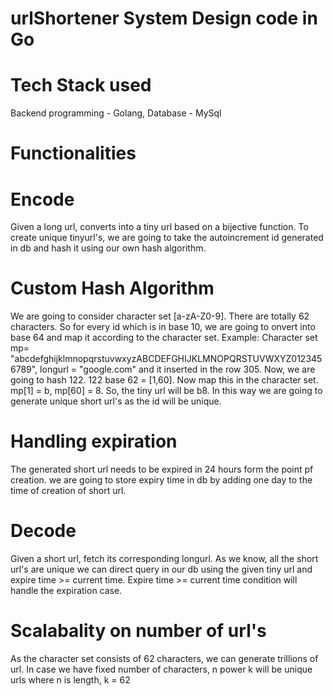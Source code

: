 # urlShortener System Design code in Go

# Tech Stack used
Backend programming - Golang, 
Database - MySql

# Functionalities
# Encode
Given a long url, converts into a tiny url based on a bijective function.
To create unique tinyurl's, we are going to take the autoincrement id generated in db and hash it using our own hash algorithm.

# Custom Hash Algorithm
We are going to consider character set [a-zA-Z0-9]. There are totally 62 characters. So for every id which is in base 10, we are going to onvert into base 64 and map it according to the character set.
Example: Character set mp= "abcdefghijklmnopqrstuvwxyzABCDEFGHIJKLMNOPQRSTUVWXYZ0123456789",  longurl = "google.com" and it inserted in the row 305.
Now, we are going to hash 122. 122 base 62 = [1,60]. Now map this in the character set. mp[1] = b, mp[60] = 8. So, the tiny url will be b8. In this way we are going to generate unique short url's as the id will be unique.

# Handling expiration
The generated short url needs to be expired in 24 hours form the point pf creation. we are going to store expiry time in db by adding one day to the time of creation of short url.

# Decode
Given a short url, fetch its corresponding longurl.
As we know, all the short url's are unique we can direct query in our db using the given tiny url and expire time >= current time.
Expire time >= current time condition will handle the expiration case.

# Scalabality on number of url's
As the character set consists of 62 characters, we can generate trillions of url.
In case we have fixed number of characters, n power k will be unique urls where n is length, k = 62



